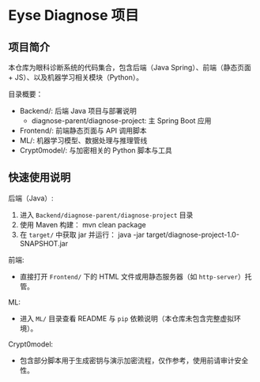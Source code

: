 # Eyse Diagnose 项目

## 项目简介
本仓库为眼科诊断系统的代码集合，包含后端（Java Spring）、前端（静态页面 + JS）、以及机器学习相关模块（Python）。

目录概要：

- Backend/: 后端 Java 项目与部署说明
  - diagnose-parent/diagnose-project: 主 Spring Boot 应用
- Frontend/: 前端静态页面与 API 调用脚本
- ML/: 机器学习模型、数据处理与推理管线
- Crypt0model/: 与加密相关的 Python 脚本与工具

## 快速使用说明
后端（Java）:
1. 进入 `Backend/diagnose-parent/diagnose-project` 目录
2. 使用 Maven 构建：
   mvn clean package
3. 在 `target/` 中获取 jar 并运行：
   java -jar target/diagnose-project-1.0-SNAPSHOT.jar

前端:
- 直接打开 `Frontend/` 下的 HTML 文件或用静态服务器（如 `http-server`）托管。

ML:
- 进入 `ML/` 目录查看 README 与 `pip` 依赖说明（本仓库未包含完整虚拟环境）。

Crypt0model:
- 包含部分脚本用于生成密钥与演示加密流程，仅作参考，使用前请审计安全性。

